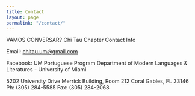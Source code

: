 ```yaml
---
title: Contact
layout: page
permalink: "/contact/"
---
```


VAMOS CONVERSAR?
Chi Tau Chapter Contact Info

Email: chitau.um@gmail.com

Facebook: UM Portuguese Program 
Department of Modern Languages & Literatures - 
University of Miami

5202 University Drive
Merrick Building, Room 212
Coral Gables, FL 33146
Ph: (305) 284-5585
Fax: (305) 284-2068

